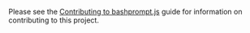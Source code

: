 Please see the [Contributing to bashprompt.js](http://bashprompt.io/contributing)
guide for information on contributing to this project.
